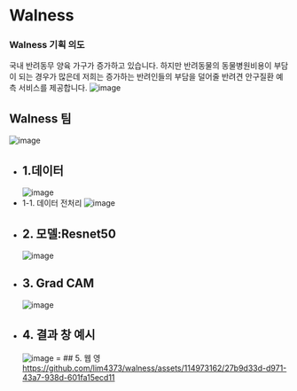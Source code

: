 # Walness
### Walness 기획 의도
국내 반려동무 양육 가구가 증가하고 있습니다. 하지만 반려동물의 동물병원비용이 부담이 되는 경우가 많은데 저희는 증가하는 반려인들의 부담을 덜어줄 반려견 안구질환 예측 서비스를 제공합니다.
![image](https://github.com/lim4373/walness/assets/114973162/9a6d448f-ac66-4f8c-a652-706a851759c3)
## Walness 팀
![image](https://github.com/lim4373/walness/assets/114973162/b2aa6c2e-2c92-4e2b-8e9a-17539578a032)

- ## 1.데이터
  ![image](https://github.com/lim4373/walness/assets/114973162/faaf96ec-c739-45b5-af6e-7a6e7abd60d0)
- 1-1. 데이터 전처리
  ![image](https://github.com/lim4373/walness/assets/114973162/9a0177f9-cf74-468a-946d-caceed7b491a)
- ## 2. 모델:Resnet50
  ![image](https://github.com/lim4373/walness/assets/114973162/a96bfbd4-72e8-4afb-a56a-b149fd108d82)
- ## 3. Grad CAM
  ![image](https://github.com/lim4373/walness/assets/114973162/9874743a-2d3b-494d-887f-f11b15b8c809)
- ## 4. 결과 창 예시
  ![image](https://github.com/lim4373/walness/assets/114973162/7d22871c-c092-4cfd-87c4-4ae1dc2d7bc1)
= ## 5. 웹 영
https://github.com/lim4373/walness/assets/114973162/27b9d33d-d971-43a7-938d-601fa15ecd11

